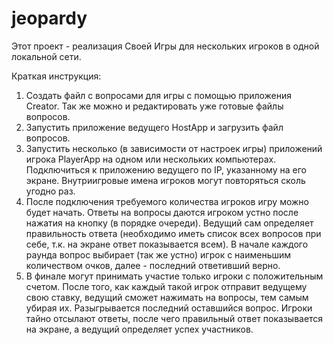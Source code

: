 # jeopardy
Этот проект - реализация Своей Игры для нескольких игроков в одной локальной сети.

Краткая инструкция:
  1. Создать файл с вопросами для игры с помощью приложения Creator. Так же можно и редактировать уже готовые файлы вопросов.
  2. Запустить приложение ведущего HostApp и загрузить файл вопросов.
  3. Запустить несколько (в зависимости от настроек игры) приложений игрока PlayerApp на одном или нескольких  компьютерах. Подключиться к приложению ведущего по IP, указанному на его экране. Внутриигровые имена игроков могут повторяться сколь угодно раз.
  4. После подключения требуемого количества игроков игру можно будет начать. Ответы на вопросы даются игроком устно после нажатия на кнопку (в порядке очереди). Ведущий сам определяет правильность ответа (необходимо иметь список всех вопросов при себе, т.к. на экране ответ показывается всем). В начале каждого раунда вопрос выбирает (так же устно) игрок с наименьшим количеством очков, далее - последний ответивший верно.
  5. В финале могут принимать участие только игроки с положительным счетом. После того, как каждый такой игрок отправит ведущему свою ставку, ведущий сможет нажимать на вопросы, тем самым убирая их. Разыгрывается последний оставшийся вопрос. Игроки тайно отсылают ответы, после чего правильный ответ показывается на экране, а ведущий определяет успех участников.

